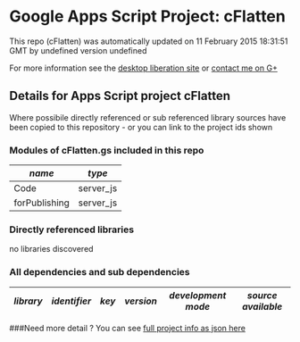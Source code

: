 # Google Apps Script Project: cFlatten
This repo (cFlatten) was automatically updated on 11 February 2015 18:31:51 GMT by undefined version undefined

For more information see the [desktop liberation site](http://ramblings.mcpher.com/Home/excelquirks/drivesdk/gettinggithubready "desktop liberation") or [contact me on G+](https://plus.google.com/+BruceMcpherson "Bruce McPherson - GDE")
## Details for Apps Script project cFlatten
Where possibile directly referenced or sub referenced library sources have been copied to this repository - or you can link to the project ids shown
### Modules of cFlatten.gs included in this repo
*name*|*type*
--- | --- 
Code| server_js
forPublishing| server_js
### Directly referenced libraries
no libraries discovered
### All dependencies and sub dependencies
*library*|*identifier*|*key*|*version*|*development mode*|*source available*|
--- | --- | --- | --- | --- | --- 

###Need more detail ?
You can see [full project info as json here](info.json)